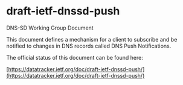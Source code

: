 # draft-ietf-dnssd-push
DNS-SD Working Group Document

This document defines a mechanism for a client to subscribe and be notified
to changes in DNS records called DNS Push Notifications.

The official status of this document can be found here:

[https://datatracker.ietf.org/doc/draft-ietf-dnssd-push/](https://datatracker.ietf.org/doc/draft-ietf-dnssd-push/)


